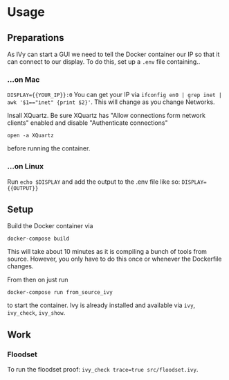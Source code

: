 # Usage

## Preparations

As IVy can start a GUI we need to tell the Docker container our IP so that it can connect to our display.
To do this, set up a `.env` file containing..

### ...on Mac
`
DISPLAY={{YOUR_IP}}:0
`
You can get your IP via `ifconfig en0 | grep inet | awk '$1=="inet" {print $2}'`.
This will change as you change Networks.

Insall XQuartz. Be sure XQuartz has "Allow connections form network clients" enabled and disable "Authenticate connections"
```
open -a XQuartz
```
before running the container.

### ...on Linux
Run `echo $DISPLAY` and add the output to the .env file like so:
`
DISPLAY={{OUTPUT}}
`

## Setup

Build the Docker container via
```
docker-compose build
```
This will take about 10 minutes as it is compiling a bunch of tools from source. However, you only have to do this once or whenever the Dockerfile changes.

From then on just run
```
docker-compose run from_source_ivy
```
to start the container. Ivy is already installed and available via `ivy`, `ivy_check`, `ivy_show`.

## Work

### Floodset
To run the floodset proof: `ivy_check trace=true src/floodset.ivy`.
